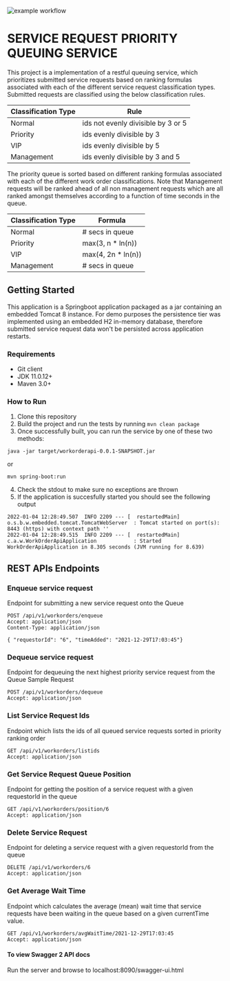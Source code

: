 ![example workflow](https://img.shields.io/github/workflow/status/nhanby/3a1fb4202f203a43474838e83f2e414bdd535ead13f8b2d416611d0c4de0a7d1/work-order-service-ci-pipeline)

# SERVICE REQUEST PRIORITY QUEUING SERVICE 
This project is a implementation of a restful queuing service, which prioritizes submitted service requests based on ranking formulas associated with each of the different service request classification types. Submitted requests are classified using the below classification rules.

|    Classification Type      |     Rule     |
| ---------------------------- | --------------------------- |
|          Normal              |  ids not evenly divisible by 3 or 5  |
|         Priority             |     ids evenly divisible by 3        |
|           VIP                |     ids evenly divisible by 5        |
|        Management            |   ids evenly divisible by 3 and 5    |

The priority queue is sorted based on different ranking formulas associated with each of the different work order classifications. Note that Management requests will be ranked ahead of all non management requests which are all ranked amongst themselves according to a function of time seconds in the queue.

|    Classification Type      |       Formula       |
| ---------------------------- | --------------------------- |
|          Normal              |       # secs in queue       |
|         Priority             |        max(3, n * ln(n))    |
|           VIP                |        max(4, 2n * ln(n))   |
|        Management            |       # secs in queue       |

## Getting Started
This application is a Springboot application packaged as a jar containing an embedded Tomcat 8 instance. For demo purposes the persistence tier was implemented using an embedded H2 in-memory database, therefore submitted service request data won't be persisted across application restarts. 

### Requirements
* Git client
* JDK 11.0.12+
* Maven 3.0+

### How to Run 
1. Clone this repository 
2. Build the project and run the tests by running 
```mvn clean package```
3. Once successfully built, you can run the service by one of these two methods:
```
java -jar target/workorderapi-0.0.1-SNAPSHOT.jar
```
or
```
mvn spring-boot:run
```
4. Check the stdout to make sure no exceptions are thrown
5. If the application is succesfully started you should see the following output
```
2022-01-04 12:28:49.507  INFO 2209 --- [  restartedMain] o.s.b.w.embedded.tomcat.TomcatWebServer  : Tomcat started on port(s): 8443 (https) with context path ''
2022-01-04 12:28:49.515  INFO 2209 --- [  restartedMain] c.a.w.WorkOrderApiApplication            : Started WorkOrderApiApplication in 8.305 seconds (JVM running for 8.639)
```
## REST APIs Endpoints
### Enqueue service request
Endpoint for submitting a new service request onto the Queue
```
POST /api/v1/workorders/enqueue
Accept: application/json
Content-Type: application/json

{ "requestorId": "6", "timeAdded": "2021-12-29T17:03:45"} 
```
### Dequeue service request
Endpoint for dequeuing the next highest priority service request from the Queue
Sample Request
```
POST /api/v1/workorders/dequeue
Accept: application/json
```
### List Service Request Ids
Endpoint which lists the ids of all queued service requests sorted in priority ranking order
```
GET /api/v1/workorders/listids
Accept: application/json
```
### Get Service Request Queue Position
Endpoint for getting the position of a service request with a given requestorId in the queue 
```
GET /api/v1/workorders/position/6
Accept: application/json
```
### Delete Service Request
Endpoint for deleting a service request with a given requestorId from the queue 
```
DELETE /api/v1/workorders/6
Accept: application/json
```
### Get Average Wait Time
Endpoint which calculates the average (mean) wait time that service requests have been waiting in the queue based on a given currentTime value.
```
GET /api/v1/workorders/avgWaitTime/2021-12-29T17:03:45
Accept: application/json
```
#### To view Swagger 2 API docs
Run the server and browse to localhost:8090/swagger-ui.html
